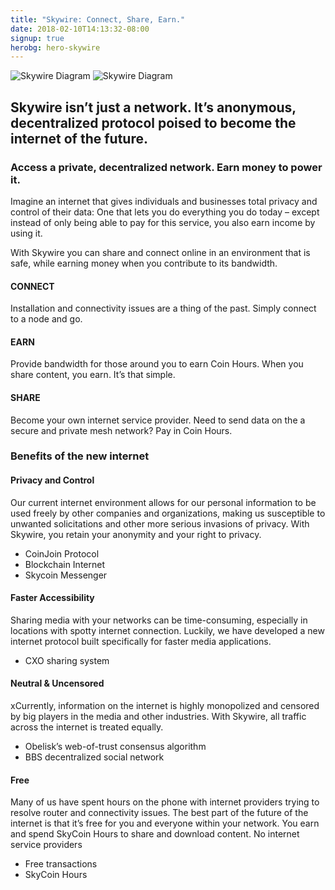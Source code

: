 ```yaml
---
title: "Skywire: Connect, Share, Earn."
date: 2018-02-10T14:13:32-08:00
signup: true
herobg: hero-skywire
---
```


<img src="/images/big-skywire-diagram.jpg" alt="Skywire Diagram">
<img src="/images/little-skywire-diagram.jpg" alt="Skywire Diagram">

<h2>Skywire isn’t just a network. It’s anonymous, decentralized protocol poised to become the internet of the future. </h2>

<h3>Access a private, decentralized network. Earn money to power it.</h3>
<p>Imagine an internet that gives individuals and businesses total privacy and control of their data: One that lets you do everything you do today – except instead of only being able to pay for this service, you also earn income by using it. </p>

<p>With Skywire you can share and connect online in an environment that is safe, while earning money when you contribute to its bandwidth. </p>

<h4>CONNECT</h4>
<p>Installation and connectivity issues are a thing of the past. Simply connect to a node and go.</p>

<h4>EARN </h4>
<p>Provide bandwidth for those around you to earn Coin Hours. When you share content, you earn. It’s that simple.</p>

<h4>SHARE </h4>
<p>Become your own internet service provider. Need to send data on the a secure and private mesh network? Pay in Coin Hours. </p>


<h3>Benefits of the new internet</h3>

<!-- //design note: There are four of these on the design but that looks terrible, so cutting to four -->

<h4>Privacy and Control</h4>
<p>Our current internet environment allows for our personal information to be used freely by other companies and organizations, making us susceptible to unwanted solicitations and other more serious invasions of privacy. With Skywire, you retain your anonymity and your right to privacy.</p>

<ul>
<li>CoinJoin Protocol</li>
<li>Blockchain Internet</li>
<li>Skycoin Messenger</li>
</ul>

<h4>Faster Accessibility</h4>
<p>Sharing media with your networks can be time-consuming, especially in locations with spotty internet connection. Luckily, we have developed a new internet protocol built specifically for faster media applications.</p>

<ul>
	<li>CXO sharing system</li>
</ul>


<h4>Neutral & Uncensored </h4>
<p>xCurrently, information on the internet is highly monopolized and censored by big players in the media and other industries. With Skywire, all traffic across the internet is treated equally.</p>

<ul>
	<li>Obelisk’s web-of-trust consensus algorithm</li>
	<li>BBS decentralized social network</li>
</ul>

<h4>Free </h4>
<p>Many of us have spent hours on the phone with internet providers trying to resolve router and connectivity issues. The best part of the future of the internet is that it’s free for you and everyone within your network. You earn and spend SkyCoin Hours to share and download content.
No internet service providers</p>

<ul>
	<li>Free transactions</li>
	<li>SkyCoin Hours</li>
</ul>